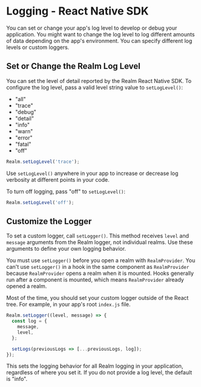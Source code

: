 # Logging - React Native SDK
You can set or change your app's log level to develop or debug your
application. You might want to change the log level to log different
amounts of data depending on the app's environment. You can specify
different log levels or custom loggers.

## Set or Change the Realm Log Level
You can set the level of detail reported by the Realm React Native SDK. To
configure the log level, pass a valid level string value to
`setLogLevel()`:

- "all"
- "trace"
- "debug"
- "detail"
- "info"
- "warn"
- "error"
- "fatal"
- "off"

```typescript
Realm.setLogLevel('trace');
```

Use `setLogLevel()` anywhere in your app to increase or decrease log verbosity
at different points in your code.

To turn off logging, pass "off" to `setLogLevel()`:

```typescript
Realm.setLogLevel('off');
```

## Customize the Logger
To set a custom logger, call `setLogger()`.
This method receives `level` and `message` arguments from the Realm logger,
not individual realms. Use these arguments to define your own logging behavior.

You must use `setLogger()` before you open a realm with `RealmProvider`.
You can't use `setLogger()` in a hook in the same component as
`RealmProvider` because `RealmProvider` opens a realm when it is mounted.
Hooks generally run after a component is mounted, which means `RealmProvider`
already opened a realm.

Most of the time, you should set your custom logger outside of the React tree.
For example, in your app's root `index.js` file.

```typescript
Realm.setLogger((level, message) => {
  const log = {
    message,
    level,
  };

  setLogs(previousLogs => [...previousLogs, log]);
});
```

This sets the logging behavior for all Realm logging in your application,
regardless of where you set it. If you do not provide a log level, the default
is "info".
